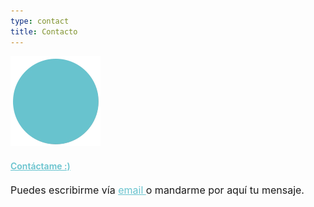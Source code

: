 ```yaml
---
type: contact
title: Contacto
---
```


<div style="align: center; margin-bottom:4%;">
<img src="/images/send140px.gif" alt="email" >
</div>
<a style="color: rgb(104, 195, 206); font-weight: 600;" href="mailto:sandra.m.revilla@gmail.com">
Contáctame :)</a>

<p style="font-size: 16px; margin-top: 4%;">
Puedes escribirme vía <a style="color: rgb(104, 195, 206); font-weight: 400;" href="mailto:sandra.m.revilla@gmail.com"> email </a> o mandarme por aquí tu mensaje.</p>

<script type="text/javascript" defer src="//www.123formbuilder.com/embed/5477303.js" data-role="form" data-default-width="650px"></script>

